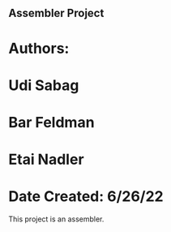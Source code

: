 ## Assembler Project

# Authors:
#   Udi Sabag
#   Bar Feldman
#   Etai Nadler

# Date Created: 6/26/22

This project is an assembler.
